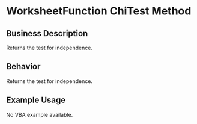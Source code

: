 # WorksheetFunction ChiTest Method

## Business Description
Returns the test for independence.

## Behavior
Returns the test for independence.

## Example Usage
No VBA example available.